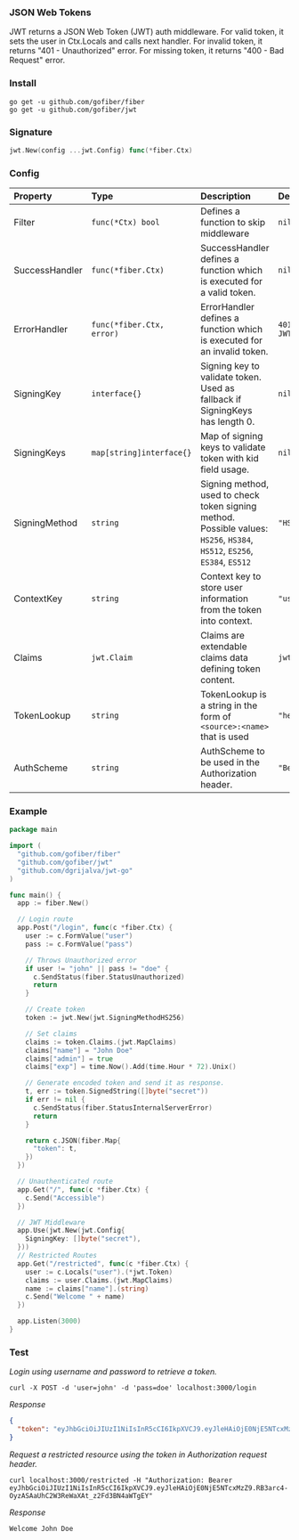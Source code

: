 ### JSON Web Tokens
JWT returns a JSON Web Token (JWT) auth middleware.
For valid token, it sets the user in Ctx.Locals and calls next handler.
For invalid token, it returns "401 - Unauthorized" error.
For missing token, it returns "400 - Bad Request" error.

### Install
```
go get -u github.com/gofiber/fiber
go get -u github.com/gofiber/jwt
```

### Signature
```go
jwt.New(config ...jwt.Config) func(*fiber.Ctx)
```

### Config
| Property | Type | Description | Default |
| :--- | :--- | :--- | :--- |
| Filter | `func(*Ctx) bool` | Defines a function to skip middleware | `nil` |
| SuccessHandler | `func(*fiber.Ctx)` |  SuccessHandler defines a function which is executed for a valid token. | `nil` |
| ErrorHandler | `func(*fiber.Ctx, error)` | ErrorHandler defines a function which is executed for an invalid token. | `401 Invalid or expired JWT` |
| SigningKey | `interface{}` | Signing key to validate token. Used as fallback if SigningKeys has length 0. | `nil` |
| SigningKeys | `map[string]interface{}` | Map of signing keys to validate token with kid field usage. | `nil` |
| SigningMethod | `string` | Signing method, used to check token signing method. Possible values: `HS256`, `HS384`, `HS512`, `ES256`, `ES384`, `ES512` | `"HS256"` |
| ContextKey | `string` | Context key to store user information from the token into context. | `"user"` |
| Claims | `jwt.Claim` | Claims are extendable claims data defining token content. | `jwt.MapClaims{}` |
| TokenLookup | `string` | TokenLookup is a string in the form of `<source>:<name>` that is used | `"header:Authorization"` |
| AuthScheme | `string` |AuthScheme to be used in the Authorization header. | `"Bearer"` |


### Example
```go
package main

import (
  "github.com/gofiber/fiber"
  "github.com/gofiber/jwt"
  "github.com/dgrijalva/jwt-go"
)

func main() {
  app := fiber.New()

  // Login route
  app.Post("/login", func(c *fiber.Ctx) {
    user := c.FormValue("user")
    pass := c.FormValue("pass")

    // Throws Unauthorized error
    if user != "john" || pass != "doe" {
      c.SendStatus(fiber.StatusUnauthorized)
      return
    }

    // Create token
    token := jwt.New(jwt.SigningMethodHS256)

    // Set claims
    claims := token.Claims.(jwt.MapClaims)
    claims["name"] = "John Doe"
    claims["admin"] = true
    claims["exp"] = time.Now().Add(time.Hour * 72).Unix()

    // Generate encoded token and send it as response.
    t, err := token.SignedString([]byte("secret"))
    if err != nil {
      c.SendStatus(fiber.StatusInternalServerError)
      return
    }

    return c.JSON(fiber.Map{
      "token": t,
    })
  })

  // Unauthenticated route
  app.Get("/", func(c *fiber.Ctx) {
    c.Send("Accessible")
  })

  // JWT Middleware
  app.Use(jwt.New(jwt.Config{
    SigningKey: []byte("secret"),
  }))
  // Restricted Routes
  app.Get("/restricted", func(c *fiber.Ctx) {
    user := c.Locals("user").(*jwt.Token)
    claims := user.Claims.(jwt.MapClaims)
    name := claims["name"].(string)
    c.Send("Welcome " + name)
  })

  app.Listen(3000)
}
```

### Test
_Login using username and password to retrieve a token._
```
curl -X POST -d 'user=john' -d 'pass=doe' localhost:3000/login
```
_Response_
```json
{
  "token": "eyJhbGciOiJIUzI1NiIsInR5cCI6IkpXVCJ9.eyJleHAiOjE0NjE5NTcxMzZ9.RB3arc4-OyzASAaUhC2W3ReWaXAt_z2Fd3BN4aWTgEY"
}
```


_Request a restricted resource using the token in Authorization request header._
```
curl localhost:3000/restricted -H "Authorization: Bearer eyJhbGciOiJIUzI1NiIsInR5cCI6IkpXVCJ9.eyJleHAiOjE0NjE5NTcxMzZ9.RB3arc4-OyzASAaUhC2W3ReWaXAt_z2Fd3BN4aWTgEY"
```
_Response_
```
Welcome John Doe
```